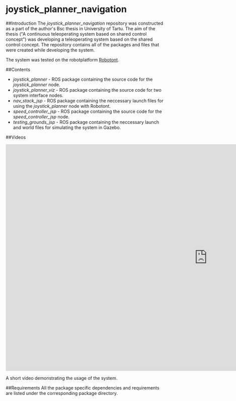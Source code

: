 joystick_planner_navigation
===========================
##Introduction
The *joystick_planner_navigation* repository was constructed as a part of the author's Bsc thesis in University of Tartu. The aim of the thesis ("A continuous teleoperating system based on shared control concept") was developing a teleoperating system based on the shared control concept. The repository contains all of the packages and files that were created while developing the system.

The system was tested on the robotplatform <a href="https://github.com/ut-ims-robotics/robotont">Robotont</a>.

##Contents
* *joystick_planner* - ROS package containing the source code for the *joystick_planner* node.
* *joystick_planner_viz* - ROS package containing the source code for two system interface nodes.
* *nav_stack_jsp* - ROS package containing the neccessary launch files for using the *joystick_planner* node with Robotont.
* *speed_controller_jsp* - ROS package containing the source code for the *speed_controller_jsp* node.
* *testing_grounds_jsp* - ROS package containing the neccessary launch and world files for simulating the system in Gazebo.

##Videos

<iframe width="1280" height="720" src="https://www.youtube.com/embed/RIqokFGH6VY" title="YouTube video player" frameborder="0" allow="accelerometer; autoplay; clipboard-write; encrypted-media; gyroscope; picture-in-picture" allowfullscreen></iframe>

A short video demonstrating the usage of the system.

##Requirements
All the package specific dependencies and requirements are listed under the corresponding package directory.
